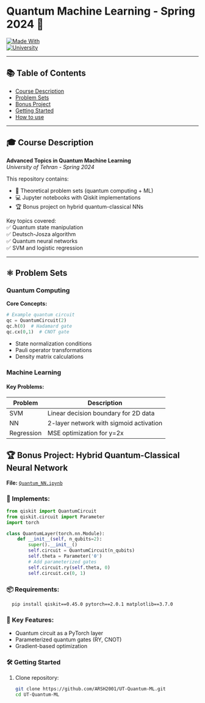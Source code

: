 # Quantum Machine Learning - Spring 2024 🌌  
[![Made With](https://img.shields.io/badge/Made%20with-Python%2C%20Qiskit%2C%20PyTorch-blue)]()  
[![University](https://img.shields.io/badge/University-University%20of%20Tehran-red)]()

---

## 📚 Table of Contents  
- [Course Description](#-course-description)  
- [Problem Sets](#%EF%B8%8F-problem-sets)  
- [Bonus Project](#-bonus-project)  
- [Getting Started](#-getting-started)  
- [How to use](#-How-to-use)
---

## 🎓 Course Description  
**Advanced Topics in Quantum Machine Learning**  
*University of Tehran - Spring 2024*  

This repository contains:  
- 📝 Theoretical problem sets (quantum computing + ML)  
- 💻 Jupyter notebooks with Qiskit implementations  
- 🏆 Bonus project on hybrid quantum-classical NNs  

Key topics covered:  
✅ Quantum state manipulation  
✅ Deutsch-Josza algorithm  
✅ Quantum neural networks  
✅ SVM and logistic regression  

---

## ⚛️ Problem Sets  

### Quantum Computing  
**Core Concepts:**  
```python
# Example quantum circuit
qc = QuantumCircuit(2)
qc.h(0)  # Hadamard gate
qc.cx(0,1)  # CNOT gate
```
- State normalization conditions
- Pauli operator transformations
- Density matrix calculations
### Machine Learning
#### Key Problems:
| Problem    | Description                                 |
|-------------|---------------------------------------------|
| SVM        | Linear decision boundary for 2D data        |
| NN         | 2-layer network with sigmoid activation     |
| Regression | MSE optimization for y=2x                   |

## 🏆 Bonus Project: Hybrid Quantum-Classical Neural Network

**File:** [`Quantum_NN.ipynb`](./Quantum_NN.ipynb)

### 🔧 Implements:
```python
from qiskit import QuantumCircuit
from qiskit.circuit import Parameter
import torch

class QuantumLayer(torch.nn.Module):
    def __init__(self, n_qubits=2):
        super().__init__()
        self.circuit = QuantumCircuit(n_qubits)
        self.theta = Parameter('θ')
        # Add parameterized gates
        self.circuit.ry(self.theta, 0)
        self.circuit.cx(0, 1)
```
### 📦 Requirements: 
```bash
  pip install qiskit==0.45.0 pytorch==2.0.1 matplotlib==3.7.0
```
### 🎯 Key Features:
  - Quantum circuit as a PyTorch layer
  - Parameterized quantum gates (RY, CNOT)
  - Gradient-based optimization

### 🛠 Getting Started
1. Clone repository:
   ```bash
   git clone https://github.com/ARSH2001/UT-Quantum-ML.git
   cd UT-Quantum-ML

